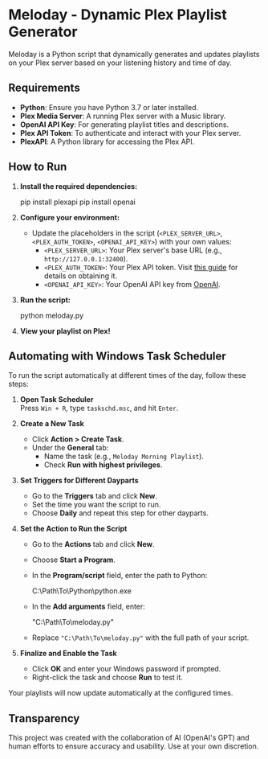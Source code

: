 # Meloday - Dynamic Plex Playlist Generator

Meloday is a Python script that dynamically generates and updates playlists on your Plex server based on your listening history and time of day.

## Requirements

- **Python**: Ensure you have Python 3.7 or later installed.
- **Plex Media Server**: A running Plex server with a Music library.
- **OpenAI API Key**: For generating playlist titles and descriptions.
- **Plex API Token**: To authenticate and interact with your Plex server.
- **PlexAPI**: A Python library for accessing the Plex API.

## How to Run

1. **Install the required dependencies:**
   
   pip install plexapi
   pip install openai
   

2. **Configure your environment:**
   - Update the placeholders in the script (`<PLEX_SERVER_URL>`, `<PLEX_AUTH_TOKEN>`, `<OPENAI_API_KEY>`) with your own values:
     - `<PLEX_SERVER_URL>`: Your Plex server's base URL (e.g., `http://127.0.0.1:32400`).
     - `<PLEX_AUTH_TOKEN>`: Your Plex API token. Visit [this guide](https://support.plex.tv/articles/204059436-finding-an-authentication-token-x-plex-token/) for details on obtaining it.
     - `<OPENAI_API_KEY>`: Your OpenAI API key from [OpenAI](https://platform.openai.com/).

3. **Run the script:**
   
   python meloday.py
   

4. **View your playlist on Plex!**

## Automating with Windows Task Scheduler

To run the script automatically at different times of the day, follow these steps:

1. **Open Task Scheduler**  
   Press `Win + R`, type `taskschd.msc`, and hit `Enter`.

2. **Create a New Task**  
   - Click **Action > Create Task**.
   - Under the **General** tab:
     - Name the task (e.g., `Meloday Morning Playlist`).
     - Check **Run with highest privileges**.

3. **Set Triggers for Different Dayparts**  
   - Go to the **Triggers** tab and click **New**.
   - Set the time you want the script to run.
   - Choose **Daily** and repeat this step for other dayparts.

4. **Set the Action to Run the Script**  
   - Go to the **Actions** tab and click **New**.
   - Choose **Start a Program**.
   - In the **Program/script** field, enter the path to Python:
    
     C:\Path\To\Python\python.exe
     
   - In the **Add arguments** field, enter:
     
     "C:\Path\To\meloday.py"
     
   - Replace `"C:\Path\To\meloday.py"` with the full path of your script.

5. **Finalize and Enable the Task**  
   - Click **OK** and enter your Windows password if prompted.
   - Right-click the task and choose **Run** to test it.

Your playlists will now update automatically at the configured times.

## Transparency

This project was created with the collaboration of AI (OpenAI's GPT) and human efforts to ensure accuracy and usability. Use at your own discretion.

